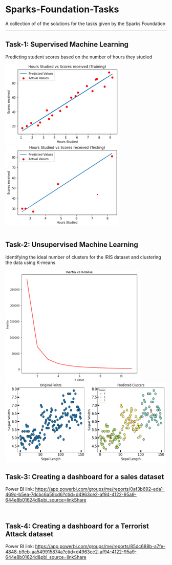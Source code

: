 # Sparks-Foundation-Tasks
A collection of of the solutions for the tasks given by the Sparks Foundation

---

## **Task-1: Supervised Machine Learning**
Predicting student scores based on the number of hours they studied

<div>
  <img src="https://github.com/Srinivas-Natarajan/Sparks-Foundation-Tasks/blob/main/Pictures/Task_1_Training.png" alt="Training Line" height="250" />
  <img src="https://github.com/Srinivas-Natarajan/Sparks-Foundation-Tasks/blob/main/Pictures/Task_1_Test.png" alt="Test Line" height="250" />
</div>

<br>

## **Task-2: Unsupervised Machine Learning**
Identifying the ideal number of clusters for the IRIS dataset and clustering the data using K-means 

<img src="https://github.com/Srinivas-Natarajan/Sparks-Foundation-Tasks/blob/main/Pictures/Task_2_Elbow.png" alt="Elbow" height="350" />

<br>

<img src="https://github.com/Srinivas-Natarajan/Sparks-Foundation-Tasks/blob/main/Pictures/Task_2_Cluster.png" alt="Elbow" height="250" />

<br>

## **Task-3: Creating a dashboard for a sales dataset**
Power BI link: https://app.powerbi.com/groups/me/reports/0af3b692-eda1-469c-b5ea-7dcbc6a59cd6?ctid=d4963ce2-af94-4122-95a9-644e8b01624d&pbi_source=linkShare

<br>

## **Task-4: Creating a dashboard for a Terrorist Attack dataset**
Power BI link: https://app.powerbi.com/groups/me/reports/85dc688b-a7fe-4848-b9eb-aa549915874a?ctid=d4963ce2-af94-4122-95a9-644e8b01624d&pbi_source=linkShare
